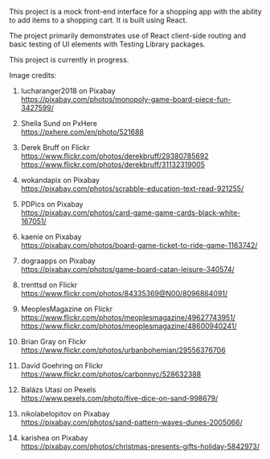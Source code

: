 This project is a mock front-end interface for a shopping app with the ability to add items to a shopping cart. It is built using React.

The project primarily demonstrates use of React client-side routing and basic testing of UI elements with Testing Library packages.

This project is currently in progress.

Image credits:
1) lucharanger2018 on Pixabay  
https://pixabay.com/photos/monopoly-game-board-piece-fun-3427599/

2) Sheila Sund on PxHere  
https://pxhere.com/en/photo/521688

3) Derek Bruff on Flickr  
https://www.flickr.com/photos/derekbruff/29380785692  
https://www.flickr.com/photos/derekbruff/31132319005

4) wokandapix on Pixabay  
https://pixabay.com/photos/scrabble-education-text-read-921255/

5) PDPics on Pixabay  
https://pixabay.com/photos/card-game-game-cards-black-white-167051/

6) kaenie on Pixabay  
https://pixabay.com/photos/board-game-ticket-to-ride-game-1163742/

7) dograapps on Pixabay  
https://pixabay.com/photos/game-board-catan-leisure-340574/

8) trenttsd on Flickr  
https://www.flickr.com/photos/84335369@N00/8096864091/

9) MeoplesMagazine on Flickr  
https://www.flickr.com/photos/meoplesmagazine/49627743951/  
https://www.flickr.com/photos/meoplesmagazine/48600940241/

10) Brian Gray on Flickr  
https://www.flickr.com/photos/urbanbohemian/29556376706

11) David Goehring on Flickr  
https://www.flickr.com/photos/carbonnyc/528632388

12) Balázs Utasi on Pexels  
https://www.pexels.com/photo/five-dice-on-sand-998679/

13) nikolabelopitov on Pixabay  
https://pixabay.com/photos/sand-pattern-waves-dunes-2005066/

14) karishea on Pixabay  
https://pixabay.com/photos/christmas-presents-gifts-holiday-5842973/
